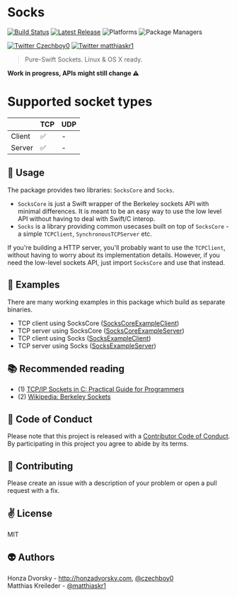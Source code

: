 # Socks

[![Build Status](https://travis-ci.org/czechboy0/Socks.svg?branch=master)](https://travis-ci.org/czechboy0/Jay)
[![Latest Release](https://img.shields.io/github/release/czechboy0/socks.svg)](https://github.com/czechboy0/jay/releases/latest)
![Platforms](https://img.shields.io/badge/platforms-Linux%20%7C%20OS%20X-blue.svg)
![Package Managers](https://img.shields.io/badge/package%20managers-swiftpm-yellow.svg)

[![Twitter Czechboy0](https://img.shields.io/badge/twitter-czechboy0-green.svg)](http://twitter.com/czechboy0)
[![Twitter matthiaskr1](https://img.shields.io/badge/twitter-matthiaskr1-green.svg)](http://twitter.com/matthiaskr1)

> Pure-Swift Sockets. Linux & OS X ready.

**Work in progress, APIs might still change ⚠️**

# Supported socket types

| | TCP | UDP |
| --- | --- | --- |
| Client | ✅ | - | 
| Server | ✅ | -  |

:wrench: Usage
------------
The package provides two libraries: `SocksCore` and `Socks`.
- `SocksCore` is just a Swift wrapper of the Berkeley sockets API with minimal differences. It is meant to be an easy way to use the low level API without having to deal with Swift/C interop.
- `Socks` is a library providing common usecases built on top of `SocksCore` - a simple `TCPClient`, `SynchronousTCPServer` etc.

If you're building a HTTP server, you'll probably want to use the `TCPClient`, without having to worry about its implementation details. However, if you need the low-level sockets API, just import `SocksCore` and use that instead.

:game_die: Examples
------------
There are many working examples in this package which build as separate binaries. 
- TCP client using SocksCore ([SocksCoreExampleClient](https://github.com/czechboy0/Socks/blob/master/Sources/SocksCoreExampleClient/main.swift))
- TCP server using SocksCore ([SocksCoreExampleServer](https://github.com/czechboy0/Socks/blob/master/Sources/SocksCoreExampleServer/main.swift))
- TCP client using Socks ([SocksExampleClient](https://github.com/czechboy0/Socks/blob/master/Sources/SocksExampleClient/main.swift))
- TCP server using Socks ([SocksExampleServer](https://github.com/czechboy0/Socks/blob/master/Sources/SocksExampleServer/main.swift))

:books: Recommended reading
------------
- (1) [TCP/IP Sockets in C: Practical Guide for Programmers](http://www.e-reading.club/bookreader.php/136904/TCP%7CIP_Sockets_in_C:_Practical_Guide_for_Programmers.pdf)
- (2) [Wikipedia: Berkeley Sockets](https://en.wikipedia.org/wiki/Berkeley_sockets)

:blue_heart: Code of Conduct
------------
Please note that this project is released with a [Contributor Code of Conduct](./CODE_OF_CONDUCT.md). By participating in this project you agree to abide by its terms.

:gift_heart: Contributing
------------
Please create an issue with a description of your problem or open a pull request with a fix.

:v: License
-------
MIT

:alien: Authors
------
Honza Dvorsky - http://honzadvorsky.com, [@czechboy0](http://twitter.com/czechboy0)  
Matthias Kreileder - [@matthiaskr1](https://twitter.com/matthiaskr1) 

